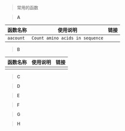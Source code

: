 > 常用的函数

> **A**

| 函数名称  | 使用说明                        | 链接 |
| --------- | ------------------------------- | ---- |
| `aacount` | `Count amino acids in sequence` |      |




> **B**


| 函数名称 | 使用说明 | 链接 |
| -------- | -------- | ---- |
|          |          |      |


> **C**

> **D**




> **E**



> **F**



> **G**


> **H**